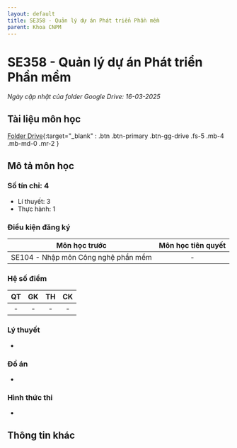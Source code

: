 ```yaml
---
layout: default
title: SE358 - Quản lý dự án Phát triển Phần mềm
parent: Khoa CNPM
---
```


# SE358 - Quản lý dự án Phát triển Phần mềm

*Ngày cập nhật của folder Google Drive: 16-03-2025*
## Tài liệu môn học

[Folder Drive](https://drive.google.com/drive/folders/1rbgYln3z9dcSoG2-3Y0xH0gqlvU6qLR_){:target="_blank" : .btn .btn-primary .btn-gg-drive .fs-5 .mb-4 .mb-md-0 .mr-2 }

## Mô tả môn học

### Số tín chỉ: 4
- Lí thuyết: 3
- Thực hành: 1
### Điều kiện đăng ký

| Môn học trước | Môn học tiên quyết  |  
|------|-----|  
| <center>SE104 - Nhập môn Công nghệ phần mềm</center> | <center>-</center> |  

### Hệ số điểm

| QT   | GK  | TH  | CK  |  
|------|-----|-----|-----|  
| <center>-</center>| <center>-</center> | <center>-</center> | <center>-</center> |  

### Lý thuyết
-
### Đồ án
-
### Hình thức thi
-
## Thông tin khác